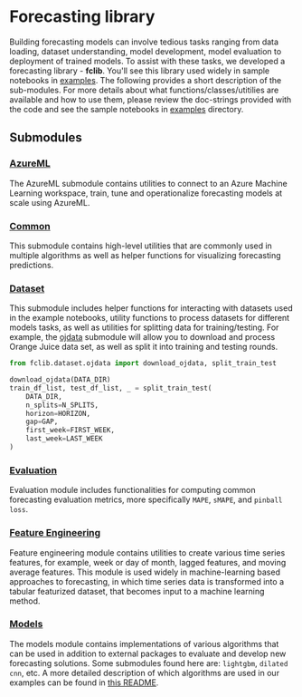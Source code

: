 # Forecasting library

Building forecasting models can involve tedious tasks ranging from data loading, dataset understanding, model development, model evaluation to deployment of trained models. To assist with these tasks, we developed a forecasting library - **fclib**. You'll see this library used widely in sample notebooks in [examples](../examples). The following provides a short description of the sub-modules. For more details about what functions/classes/utitilies are available and how to use them, please review the doc-strings provided with the code and see the sample notebooks in [examples](../examples) directory.

## Submodules

### [AzureML](fclib/azureml)

The AzureML submodule contains utilities to connect to an Azure Machine Learning workspace, train, tune and operationalize forecasting models at scale using AzureML.


### [Common](fclib/common)

This submodule contains high-level utilities that are commonly used in multiple algorithms as well as helper functions for visualizing forecasting predictions.

### [Dataset](fclib/dataset)
This submodule includes helper functions for interacting with datasets used in the example notebooks, utility functions to process datasets for different models tasks, as well as utilities for splitting data for training/testing. For example, the [ojdata](fclib/dataset/ojdata.py) submodule will allow you to download and process Orange Juice data set, as well as split it into training and testing rounds. 

```python
from fclib.dataset.ojdata import download_ojdata, split_train_test

download_ojdata(DATA_DIR)
train_df_list, test_df_list, _ = split_train_test(
    DATA_DIR,
    n_splits=N_SPLITS,
    horizon=HORIZON,
    gap=GAP,
    first_week=FIRST_WEEK,
    last_week=LAST_WEEK
)
```

### [Evaluation](fclib/evaluation)
Evaluation module includes functionalities for computing common forecasting evaluation metrics, more specifically `MAPE`, `sMAPE`, and `pinball loss`.

### [Feature Engineering](fclib/feature_engineering)
Feature engineering module contains utilities to create various time series features, for example, week or day of month, lagged features, and moving average features. This module is used widely in machine-learning based approaches to forecasting, in which time series data is transformed into a tabular featurized dataset, that becomes input to a machine learning method.

### [Models](fclib/models)
The models module contains implementations of various algorithms that can be used in addition to external packages to evaluate and develop new forecasting solutions. Some submodules found here are: `lightgbm`, `dilated cnn`, etc. A more detailed description of which algorithms are used in our examples can be found in [this README](../examples/oj_retail/python/README.md).